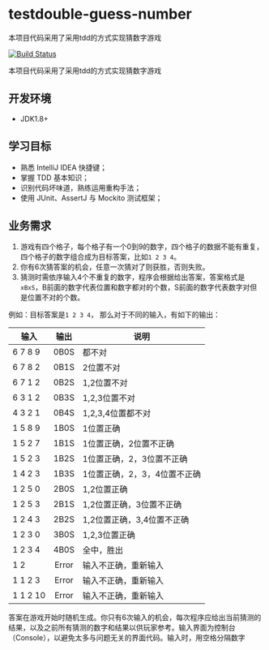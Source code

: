 # testdouble-guess-number
本项目代码采用了采用tdd的方式实现猜数字游戏

[![Build Status](https://travis-ci.org/xp-bootcamp/tdd-guess-number.svg?branch=master)](https://travis-ci.org/xp-bootcamp/testdouble-guess-number)

本项目代码采用了采用tdd的方式实现猜数字游戏

## 开发环境
 - JDK1.8+


## 学习目标
- 熟悉 IntelliJ IDEA 快捷键；
- 掌握 TDD 基本知识；
- 识别代码坏味道，熟练运用重构手法；
- 使用 JUnit、AssertJ 与 Mockito 测试框架；


## 业务需求
1. 游戏有四个格子，每个格子有一个0到9的数字，四个格子的数据不能有重复，四个格子的数字组合成为目标答案，比如`1 2 3 4`。
2. 你有6次猜答案的机会，任意一次猜对了则获胜，否则失败。
3. 猜测时需依序输入4个不重复的数字，程序会根据给出答案，答案格式是`xBxS`，B前面的数字代表位置和数字都对的个数，S前面的数字代表数字对但是位置不对的个数。

例如：目标答案是`1 2 3 4`， 那么对于不同的输入，有如下的输出：

|输入  |	输出	|  说明  |
| ---- | :----: | ---- |
|6 7 8 9 | 0B0S	|都不对|
|6 7 8 2 | 0B1S	|2位置不对|
|6 7 1 2 | 0B2S	|1,2位置不对|
|6 3 1 2 | 0B3S	|1,2,3位置不对|
|4 3 2 1 | 0B4S	|1,2,3,4位置都不对|
|1 5 8 9 | 1B0S	|1位置正确|
|1 5 2 7 | 1B1S	|1位置正确，2位置不正确|
|1 5 2 3 | 1B2S	|1位置正确，2，3位置不正确|
|1 4 2 3 | 1B3S	|1位置正确，2，3，4位置不正确|
|1 2 5 0 | 2B0S	|1,2位置正确|
|1 2 5 3 | 2B1S	|1,2位置正确，3位置不正确|
|1 2 4 3 | 2B2S	|1,2位置正确，3,4位置不正确|
|1 2 3 0 | 3B0S	|1,2,3位置正确|
|1 2 3 4 | 4B0S	|全中，胜出 |
|1 2	| Error	| 输入不正确，重新输入 |
|1 1 2 3 | Error	| 输入不正确，重新输入 |
|1 1 2 10 | Error | 输入不正确，重新输入 |

答案在游戏开始时随机生成。你只有6次输入的机会，每次程序应给出当前猜测的结果，以及之前所有猜测的数字和结果以供玩家参考。输入界面为控制台（Console），以避免太多与问题无关的界面代码。输入时，用空格分隔数字
